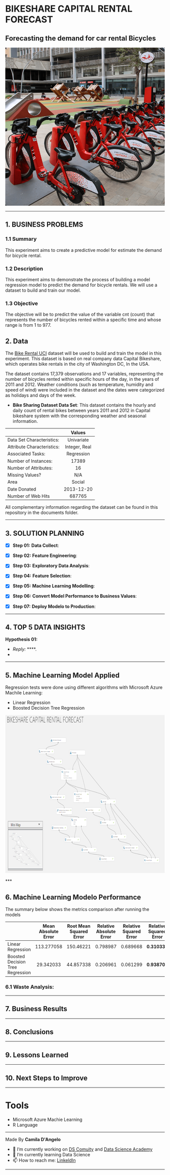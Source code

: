 # **BIKESHARE CAPITAL RENTAL FORECAST**

## Forecasting the demand for car rental Bicycles

<div align="center">
<p float="left">
    <img src="/images/bike.png" width="600" height="500"/>
</p>
</div>

***
## 1. BUSINESS PROBLEMS

### 1.1 Summary

This experiment aims to create a predictive model for estimate the demand for bicycle rental.

### 1.2 Description

This experiment aims to demonstrate the process of building a model regression model to predict the demand for bicycle rentals. We will use a dataset to build and train our model.

### 1.3 Objective

The objective will be to predict the value of the variable cnt (count) that represents the number of bicycles rented within a specific time and whose range is from 1 to 977.

## 2. Data

The [Bike Rental UCI](https://archive.ics.uci.edu/ml/datasets/Bike+Sharing+Dataset) dataset will be used to build and train the model in this experiment. This dataset is based on real company data Capital Bikeshare, which operates bike rentals in the city of Washington DC, In the USA.

The dataset contains 17,379 observations and 17 variables, representing the number of bicycles rented within specific hours of the day, in the years of 2011 and 2012. Weather conditions (such as temperature, humidity and speed of wind) were included in the dataset and the dates were categorized as holidays and days of the week.

 - **Bike Sharing Dataset Data Set**: This dataset contains the hourly and daily count of rental bikes between years 2011 and 2012 in Capital bikeshare system with the corresponding weather and seasonal information.

|        	                       | Values                     | 
|--------------------------------------|:--------------------------:|
| Data Set Characteristics:            |  Univariate                | 
| Attribute Characteristics:           |  Integer, Real             | 
| Associated Tasks:                    |  Regression                | 
| Number of Instances:                 |  17389                     | 
| Number of Attributes:                |  16                        | 
| Missing Values?                      |  N/A                       | 
| Area                                 |  Social                    | 
| Date Donated                         |  2013-12-20                | 
| Number of Web Hits                   |  687765                    | 


All complementary information regarding the dataset can be found in this repository in the documents folder.

***
## 3. SOLUTION PLANNING

- [x] **Step 01:** **Data Collect**:

- [x] **Step 02:** **Feature Engineering**:

- [x] **Step 03:** **Exploratory Data Analysis**:

- [x] **Step 04:** **Feature Selection**: 

- [x] **Step 05:** **Machine Learning Modelling**:

- [x] **Step 06:** **Convert Model Performance to Business Values**:

- [x] **Step 07:**  **Deploy Modelo to Production**:

***
## 4. TOP 5 DATA INSIGHTS

**Hypothesis 01:** 
 - *Reply:* ****. 
 - 
***
## 5. Machine Learning Model Applied

Regression tests were done using different algorithms with Microsoft Azure Machile Learning:

  - Linear Regression 
  - Boosted Decision Tree Regression

<div align="center">
<p float="left">
    <img src="/images/mind_map.png" width="600" height="500"/>
</p>
</div>
***

## 6. Machine Learning Modelo Performance

The summary below shows the metrics comparison after running the models

|                                    | Mean Absolute Error | Root Mean Squared Error | Relative Absolute Error | Relative Squared Error | **Relative Squared Error** | 
|------------------------------------|:-------------------:|:-----------------------:|:-----------------------:|:----------------------:|:--------------------------:|
| Linear Regression                  | 113.277058          | 150.46221               | 0.798987                | 0.689668               | **0.310332**               |
| Boosted Decision Tree Regression   | 29.342033           | 44.857338               | 0.206961                | 0.061299               | **0.938701**               |


### 6.1 **Waste Analysis:** 


***
## 7. Business Results

***
## 8. Conclusions

***
## 9. Lessons Learned

***
## 10. Next Steps to Improve

***
# Tools
- Microsoft Azure Machie Learning
- R Language

***
Made By **Camila D'Angelo**

- 🔭 I’m currently working on [DS Comuity](https://www.comunidadedatascience.com/) and [Data Science Academy](https://www.datascienceacademy.com.br/bundle/formacao-cientista-de-dados)
- 🌱 I’m currently learning Data Science
- 📫 How to reach me: 
[LinkeldIn](https://www.linkedin.com/in/camiladangelotempesta/)
***

